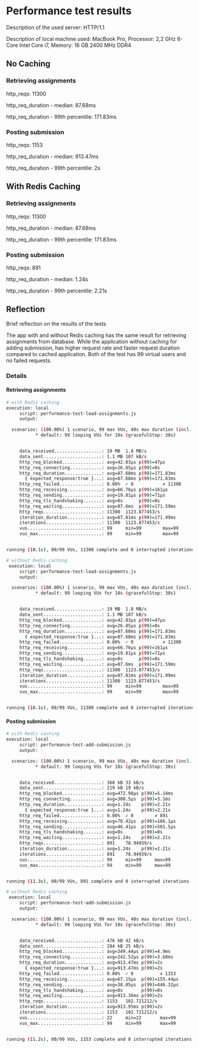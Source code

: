 # Performance test results

Description of the used server: HTTP/1.1

Description of local machine used: MacBook Pro, Processor: 2,2 GHz 6-Core Intel Core i7, Memory: 16 GB 2400 MHz DDR4

## No Caching

### Retrieving assignments

http_reqs: 11300

http_req_duration - median: 87.68ms

http_req_duration - 99th percentile: 171.83ms

### Posting submission

http_reqs: 1153

http_req_duration - median: 913.47ms

http_req_duration - 99th percentile: 2s

## With Redis Caching

### Retrieving assignments

http_reqs: 11300

http_req_duration - median: 87.68ms

http_req_duration - 99th percentile: 171.83ms

### Posting submission

http_reqs: 891

http_req_duration - median: 1.24s

http_req_duration - 99th percentile: 2.21s

## Reflection

Brief reflection on the results of the tests

The app with and without Redis caching has the same result for retrieving assignments from database. While the application without caching for adding submission, has higher request rate and faster request duration compared to cached application. Both of the test has 99 virtual users and no failed requests. 

### Details

#### Retrieving assignments

```bash
# with Redis caching
execution: local
     script: performance-test-load-assignments.js
     output: -

  scenarios: (100.00%) 1 scenario, 99 max VUs, 40s max duration (incl. graceful stop):
           * default: 99 looping VUs for 10s (gracefulStop: 30s)


     data_received..................: 19 MB  1.8 MB/s
     data_sent......................: 1.1 MB 107 kB/s
     http_req_blocked...............: avg=42.03µs p(99)=47µs
     http_req_connecting............: avg=26.85µs p(99)=0s
     http_req_duration..............: avg=87.68ms p(99)=171.83ms
       { expected_response:true }...: avg=87.68ms p(99)=171.83ms
     http_req_failed................: 0.00%  ✓ 0           ✗ 11300
     http_req_receiving.............: avg=66.76µs p(99)=161µs
     http_req_sending...............: avg=19.81µs p(99)=71µs
     http_req_tls_handshaking.......: avg=0s      p(99)=0s
     http_req_waiting...............: avg=87.6ms  p(99)=171.59ms
     http_reqs......................: 11300  1123.877453/s
     iteration_duration.............: avg=87.81ms p(99)=171.99ms
     iterations.....................: 11300  1123.877453/s
     vus............................: 99     min=99        max=99
     vus_max........................: 99     min=99        max=99


running (10.1s), 00/99 VUs, 11300 complete and 0 interrupted iterations

```

```bash
# without Redis caching
 execution: local
     script: performance-test-load-assignments.js
     output: -

  scenarios: (100.00%) 1 scenario, 99 max VUs, 40s max duration (incl. graceful stop):
           * default: 99 looping VUs for 10s (gracefulStop: 30s)


     data_received..................: 19 MB  1.8 MB/s
     data_sent......................: 1.1 MB 107 kB/s
     http_req_blocked...............: avg=42.03µs p(99)=47µs
     http_req_connecting............: avg=26.85µs p(99)=0s
     http_req_duration..............: avg=87.68ms p(99)=171.83ms
       { expected_response:true }...: avg=87.68ms p(99)=171.83ms
     http_req_failed................: 0.00%  ✓ 0           ✗ 11300
     http_req_receiving.............: avg=66.76µs p(99)=161µs
     http_req_sending...............: avg=19.81µs p(99)=71µs
     http_req_tls_handshaking.......: avg=0s      p(99)=0s
     http_req_waiting...............: avg=87.6ms  p(99)=171.59ms
     http_reqs......................: 11300  1123.877453/s
     iteration_duration.............: avg=87.81ms p(99)=171.99ms
     iterations.....................: 11300  1123.877453/s
     vus............................: 99     min=99        max=99
     vus_max........................: 99     min=99        max=99


running (10.1s), 00/99 VUs, 11300 complete and 0 interrupted iterations
```

#### Posting submission

```bash
# with Redis caching
execution: local
     script: performance-test-add-submission.js
     output: -

  scenarios: (100.00%) 1 scenario, 99 max VUs, 40s max duration (incl. graceful stop):
           * default: 99 looping VUs for 10s (gracefulStop: 30s)


     data_received..................: 368 kB 33 kB/s
     data_sent......................: 219 kB 19 kB/s
     http_req_blocked...............: avg=472.98µs p(99)=5.14ms
     http_req_connecting............: avg=300.5µs  p(99)=3.1ms
     http_req_duration..............: avg=1.24s    p(99)=2.21s
       { expected_response:true }...: avg=1.24s    p(99)=2.21s
     http_req_failed................: 0.00%  ✓ 0        ✗ 891
     http_req_receiving.............: avg=70.42µs  p(99)=166.1µs
     http_req_sending...............: avg=46.41µs  p(99)=501.5µs
     http_req_tls_handshaking.......: avg=0s       p(99)=0s
     http_req_waiting...............: avg=1.24s    p(99)=2.21s
     http_reqs......................: 891    78.94939/s
     iteration_duration.............: avg=1.24s    p(99)=2.21s
     iterations.....................: 891    78.94939/s
     vus............................: 99     min=99     max=99
     vus_max........................: 99     min=99     max=99


running (11.3s), 00/99 VUs, 891 complete and 0 interrupted iterations

```

```bash
# without Redis caching
 execution: local
     script: performance-test-add-submission.js
     output: -

  scenarios: (100.00%) 1 scenario, 99 max VUs, 40s max duration (incl. graceful stop):
           * default: 99 looping VUs for 10s (gracefulStop: 30s)


     data_received..................: 476 kB 42 kB/s
     data_sent......................: 284 kB 25 kB/s
     http_req_blocked...............: avg=349.44µs p(99)=4.9ms
     http_req_connecting............: avg=242.52µs p(99)=3.68ms
     http_req_duration..............: avg=913.47ms p(99)=2s
       { expected_response:true }...: avg=913.47ms p(99)=2s
     http_req_failed................: 0.00%  ✓ 0          ✗ 1153
     http_req_receiving.............: avg=67.15µs  p(99)=155.44µs
     http_req_sending...............: avg=38.05µs  p(99)=446.32µs
     http_req_tls_handshaking.......: avg=0s       p(99)=0s
     http_req_waiting...............: avg=913.36ms p(99)=2s
     http_reqs......................: 1153   102.721212/s
     iteration_duration.............: avg=913.95ms p(99)=2s
     iterations.....................: 1153   102.721212/s
     vus............................: 22     min=22       max=99
     vus_max........................: 99     min=99       max=99


running (11.2s), 00/99 VUs, 1153 complete and 0 interrupted iterations


```
